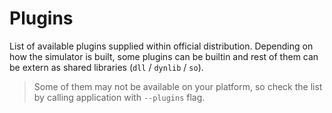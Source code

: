 
# Plugins
List of available plugins supplied within official distribution. Depending on how the simulator is built,
some plugins can be builtin and rest of them can be extern as shared libraries (`dll` / `dynlib` / `so`).

> Some of them may not be available on your platform, so check the list by calling application with `--plugins` flag.
